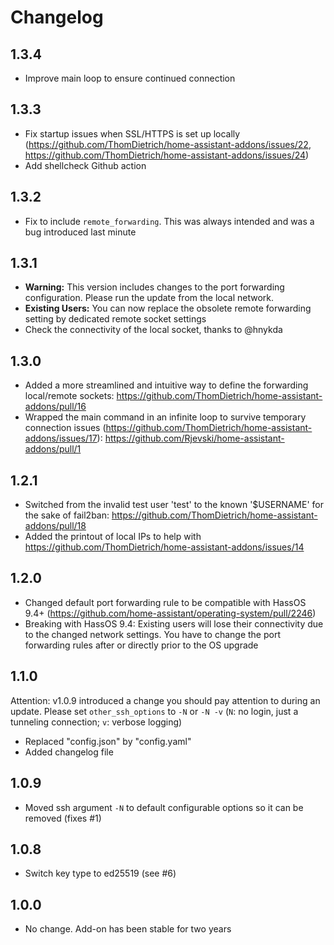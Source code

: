 # Changelog

## 1.3.4

- Improve main loop to ensure continued connection

## 1.3.3

- Fix startup issues when SSL/HTTPS is set up locally (https://github.com/ThomDietrich/home-assistant-addons/issues/22, https://github.com/ThomDietrich/home-assistant-addons/issues/24)
- Add shellcheck Github action

## 1.3.2

- Fix to include `remote_forwarding`. This was always intended and was a bug introduced last minute

## 1.3.1

- **Warning:** This version includes changes to the port forwarding configuration. Please run the update from the local network.
- **Existing Users:** You can now replace the obsolete remote forwarding setting by dedicated remote socket settings  
- Check the connectivity of the local socket, thanks to @hnykda

## 1.3.0

- Added a more streamlined and intuitive way to define the forwarding local/remote sockets: https://github.com/ThomDietrich/home-assistant-addons/pull/16
- Wrapped the main command in an infinite loop to survive temporary connection issues (https://github.com/ThomDietrich/home-assistant-addons/issues/17): https://github.com/Rjevski/home-assistant-addons/pull/1 

## 1.2.1

- Switched from the invalid test user 'test' to the known '$USERNAME' for the sake of fail2ban: https://github.com/ThomDietrich/home-assistant-addons/pull/18
- Added the printout of local IPs to help with https://github.com/ThomDietrich/home-assistant-addons/issues/14

## 1.2.0

- Changed default port forwarding rule to be compatible with HassOS 9.4+ (https://github.com/home-assistant/operating-system/pull/2246)
- Breaking with HassOS 9.4: Existing users will lose their connectivity due to the changed network settings. You have to change the port forwarding rules after or directly prior to the OS upgrade 

## 1.1.0

Attention: v1.0.9 introduced a change you should pay attention to during an update.
Please set `other_ssh_options` to `-N` or `-N -v` (`N`: no login, just a tunneling connection; `v`: verbose logging)

- Replaced "config.json" by "config.yaml"
- Added changelog file

## 1.0.9

- Moved ssh argument `-N` to default configurable options so it can be removed (fixes #1)

## 1.0.8

- Switch key type to ed25519 (see #6)

## 1.0.0

- No change. Add-on has been stable for two years
